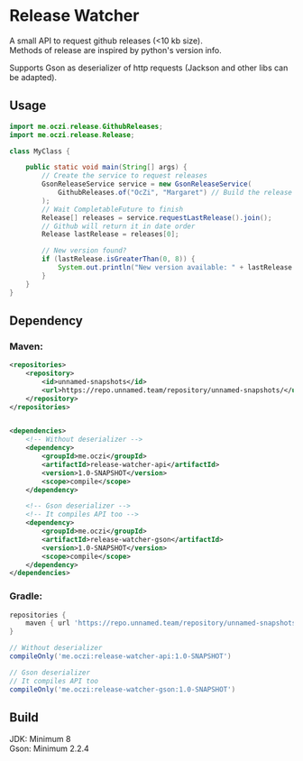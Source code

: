 # Release Watcher
A small API to request github releases (<10 kb size).  
Methods of release are inspired by python's version info.  

Supports Gson as deserializer of http requests (Jackson and other libs can be adapted).
## Usage
```java
import me.oczi.release.GithubReleases;
import me.oczi.release.Release;

class MyClass {

    public static void main(String[] args) {
        // Create the service to request releases
        GsonReleaseService service = new GsonReleaseService(
            GithubReleases.of("OcZi", "Margaret") // Build the release URL of the repository
        );
        // Wait CompletableFuture to finish
        Release[] releases = service.requestLastRelease().join();
        // Github will return it in date order
        Release lastRelease = releases[0];

        // New version found?
        if (lastRelease.isGreaterThan(0, 8)) {
            System.out.println("New version available: " + lastRelease.getVersion());
        }
    }
}
```
## Dependency

### Maven:

```xml
<repositories>
    <repository>
        <id>unnamed-snapshots</id>
        <url>https://repo.unnamed.team/repository/unnamed-snapshots/</url>
    </repository>
</repositories>


<dependencies>
    <!-- Without deserializer -->
    <dependency>
        <groupId>me.oczi</groupId>
        <artifactId>release-watcher-api</artifactId>
        <version>1.0-SNAPSHOT</version>
        <scope>compile</scope>
    </dependency>

    <!-- Gson deserializer -->
    <!-- It compiles API too -->
    <dependency>
        <groupId>me.oczi</groupId>
        <artifactId>release-watcher-gson</artifactId>
        <version>1.0-SNAPSHOT</version>
        <scope>compile</scope>
    </dependency>
</dependencies>
```

### Gradle:

```groovy
repositories {
    maven { url 'https://repo.unnamed.team/repository/unnamed-snapshots/' }
}

// Without deserializer
compileOnly('me.oczi:release-watcher-api:1.0-SNAPSHOT')

// Gson deserializer
// It compiles API too
compileOnly('me.oczi:release-watcher-gson:1.0-SNAPSHOT')
```
## Build
JDK: Minimum 8  
Gson: Minimum 2.2.4
